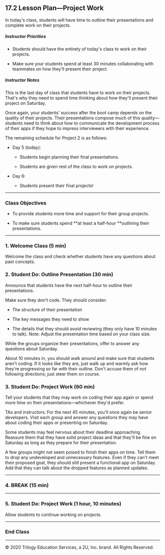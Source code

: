 ## 17.2 Lesson Plan—Project Work

In today's class, students will have time to outline their presentations and complete work on their projects.

##### Instructor Priorities

* Students should have the entirety of today's class to work on their projects.

* Make sure your students spend at least 30 minutes collaborating with teammates on how they'll present their project.

##### Instructor Notes

This is the last day of class that students have to work on their projects. That's why they need to spend time thinking about how they'll present their project on Saturday.

Once again, your students' success after the boot camp depends on the quality of their projects. Their presentations compose much of this quality—students need to think about how to communicate the development process of their apps if they hope to impress interviewers with their experience.

The remaining schedule for Project 2 is as follows:

* Day 5 (today):

  * Students begin planning their final presentations.

  * Students are given rest of the class to work on projects.

* Day 6:

  * Students present their final projects!

---

### Class Objectives

* To provide students more time and support for their group projects.

* To make sure students spend **at least a half-hour **outlining their presentations.

---

### 1. Welcome Class (5 min)

Welcome the class and check whether students have any questions about past concepts.

### 2. Student Do: Outline Presentation (30 min)

Announce that students have the next half-hour to outline their presentations.

Make sure they don't code. They should consider:

  * The structure of their presentation

  * The key messages they need to show

  * The details that they should _avoid_ reviewing (they only have 10 minutes to talk). Note: Adjust the presentation time based on your class size.

While the groups organize their presentations, offer to answer any questions about Saturday.

About 10 minutes in, you should walk around and make sure that students aren't coding. If it looks like they are, just walk up and warmly ask how they're progressing so far with their outline. Don't accuse them of not following directions; just steer them on course.

### 3. Student Do: Project Work (60 min)

Tell your students that they may work on coding their app again or spend more time on their presentations—whichever they'd prefer.

TAs and instructors: For the next 45 minutes, you'll once again be senior developers. Visit each group and answer any questions they may have about coding their apps or presenting on Saturday.

Some students may feel nervous about their deadline approaching. Reassure them that they have solid project ideas and that they'll be fine on Saturday as long as they prepare for their presentation.

A few groups might not seem poised to finish their apps on time. Tell them to drop any undeveloped and unnecessary features. Even if they can't meet their proposed goal, they should still present a functional app on Saturday. Add that they can talk about the dropped features as planned updates.

---

### 4. BREAK (15 min)

---

### 5. Student Do: Project Work (1 hour, 10 minutes)

Allow students to continue working on projects.

---

### End Class

---

© 2020 Trilogy Education Services, a 2U, Inc. brand. All Rights Reserved.
